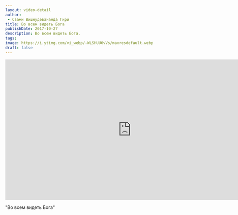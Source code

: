 ```yaml
---
layout: video-detail
author:
 - Свами Вишнудевананда Гири
title: Во всем видеть Бога
publishDate: 2017-10-27
description: Во всем видеть Бога. 
tags: 
image: https://i.ytimg.com/vi_webp/-WLSHUU6vVs/maxresdefault.webp
draft: false
---
```


<iframe width="790" height="444" src="https://www.youtube.com/embed/-WLSHUU6vVs" frameborder="0" allowfullscreen=""></iframe> 

  "Во всем видеть Бога"

  

 